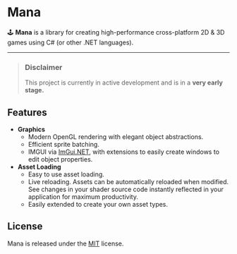 # Mana
🕹️ **Mana** is a library for creating high-performance cross-platform 2D & 3D games using C# (or other .NET languages).

----

> ### Disclaimer
>
> This project is currently in active development and is in a **very early stage.**


## Features

* **Graphics**
    * Modern OpenGL rendering with elegant object abstractions.
    * Efficient sprite batching.
    * IMGUI via [ImGui.NET](https://github.com/mellinoe/ImGui.NET), with extensions to easily create windows to edit object properties.
* **Asset Loading**
    * Easy to use asset loading.
    * Live reloading. Assets can be automatically reloaded when modified. See changes in your shader source code instantly reflected in your application for maximum productivity.
    * Easily extended to create your own asset types.

## License

Mana is released under the [MIT](https://opensource.org/licenses/MIT) license.